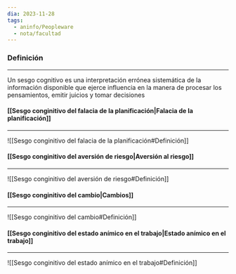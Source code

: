 ```yaml
---
dia: 2023-11-28
tags:
  - aninfo/Peopleware
  - nota/facultad
---
```

### Definición
---
Un sesgo cognitivo es una interpretación errónea sistemática de la información disponible que ejerce influencia en la manera de procesar los pensamientos, emitir juicios y tomar decisiones

#### [[Sesgo conginitivo del falacia de la planificación|Falacia de la planificación]]
---
![[Sesgo conginitivo del falacia de la planificación#Definición]]

#### [[Sesgo conginitivo del aversión de riesgo|Aversión al riesgo]]
---
![[Sesgo conginitivo del aversión de riesgo#Definición]]

#### [[Sesgo conginitivo del cambio|Cambios]]
---
![[Sesgo conginitivo del cambio#Definición]]

#### [[Sesgo conginitivo del estado anímico en el trabajo|Estado anímico en el trabajo]]
---
![[Sesgo conginitivo del estado anímico en el trabajo#Definición]]